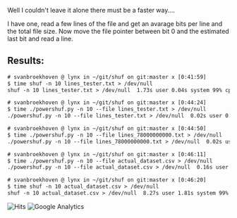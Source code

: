 Well I couldn't leave it alone there must be a faster way....

I have one, read a few lines of the file and get an avarage bits per line and the total file size.
Now move the file pointer between bit 0 and the estimated last bit and read a line.

## Results:

```txt
# svanbroekhoven @ lynx in ~/git/shuf on git:master x [0:41:59] 
$ time shuf -n 10 lines_tester.txt > /dev/null
shuf -n 10 lines_tester.txt > /dev/null  1.73s user 0.04s system 99% cpu 1.774 total

# svanbroekhoven @ lynx in ~/git/shuf on git:master x [0:44:24] 
$ time ./powershuf.py -n 10 --file lines_tester.txt > /dev/null 
./powershuf.py -n 10 --file lines_tester.txt > /dev/null  0.02s user 0.00s system 98% cpu 0.024 total

# svanbroekhoven @ lynx in ~/git/shuf on git:master x [0:44:50] 
$ time ./powershuf.py -n 10 --file lines_78000000000.txt > /dev/null 
./powershuf.py -n 10 --file lines_78000000000.txt > /dev/null  0.02s user 0.01s system 80% cpu 0.047 total

# svanbroekhoven @ lynx in ~/git/shuf on git:master x [0:46:11] 
$ time ./powershuf.py -n 10 --file actual_dataset.csv > /dev/null 
./powershuf.py -n 10 --file actual_dataset.csv > /dev/null  0.16s user 0.02s system 99% cpu 0.179 total

# svanbroekhoven @ lynx in ~/git/shuf on git:master x [0:46:20] 
$ time shuf -n 10 actual_dataset.csv > /dev/null
shuf -n 10 actual_dataset.csv > /dev/null  8.27s user 1.81s system 99% cpu 10.149 total
```

![Hits](https://hitcounter.pythonanywhere.com/count/tag.svg?url=https%3A%2F%2Fgitlab.com%2Faapjeisbaas%2Fshuf)
![Google Analytics](https://www.google-analytics.com/collect?v=1&tid=UA-48206675-1&cid=555&aip=1&t=event&ec=repo&ea=view&dp=gitlab%2Fshuf%2FREADME.md&dt=shuf)